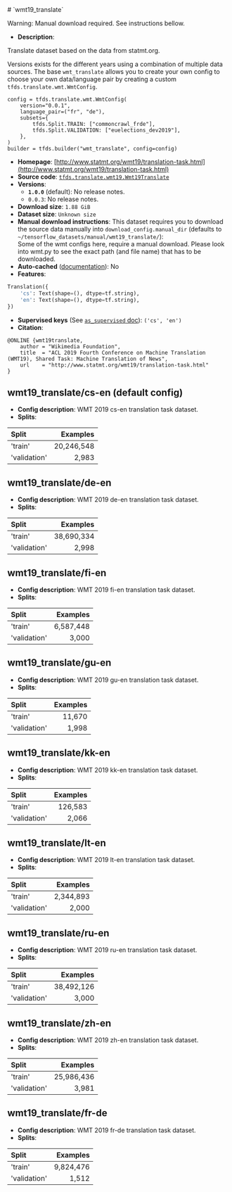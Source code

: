 <div itemscope itemtype="http://schema.org/Dataset">
  <div itemscope itemprop="includedInDataCatalog" itemtype="http://schema.org/DataCatalog">
    <meta itemprop="name" content="TensorFlow Datasets" />
  </div>
  <meta itemprop="name" content="wmt19_translate" />
  <meta itemprop="description" content="Translate dataset based on the data from statmt.org.&#10;&#10;Versions exists for the different years using a combination of multiple data&#10;sources. The base `wmt_translate` allows you to create your own config to choose&#10;your own data/language pair by creating a custom `tfds.translate.wmt.WmtConfig`.&#10;&#10;```&#10;config = tfds.translate.wmt.WmtConfig(&#10;    version=&quot;0.0.1&quot;,&#10;    language_pair=(&quot;fr&quot;, &quot;de&quot;),&#10;    subsets={&#10;        tfds.Split.TRAIN: [&quot;commoncrawl_frde&quot;],&#10;        tfds.Split.VALIDATION: [&quot;euelections_dev2019&quot;],&#10;    },&#10;)&#10;builder = tfds.builder(&quot;wmt_translate&quot;, config=config)&#10;```&#10;&#10;&#10;&#10;To use this dataset:&#10;&#10;```python&#10;import tensorflow_datasets as tfds&#10;&#10;ds = tfds.load(&#x27;wmt19_translate&#x27;, split=&#x27;train&#x27;)&#10;for ex in ds.take(4):&#10;  print(ex)&#10;```&#10;&#10;See [the guide](https://www.tensorflow.org/datasets/overview) for more&#10;informations on [tensorflow_datasets](https://www.tensorflow.org/datasets).&#10;&#10;" />
  <meta itemprop="url" content="https://www.tensorflow.org/datasets/catalog/wmt19_translate" />
  <meta itemprop="sameAs" content="http://www.statmt.org/wmt19/translation-task.html" />
  <meta itemprop="citation" content="&#10;@ONLINE {wmt19translate,&#10;    author = &quot;Wikimedia Foundation&quot;,&#10;    title  = &quot;ACL 2019 Fourth Conference on Machine Translation (WMT19), Shared Task: Machine Translation of News&quot;,&#10;    url    = &quot;http://www.statmt.org/wmt19/translation-task.html&quot;&#10;}&#10;" />
</div>
# `wmt19_translate`

Warning: Manual download required. See instructions bellow.

*   **Description**:

Translate dataset based on the data from statmt.org.

Versions exists for the different years using a combination of multiple data
sources. The base `wmt_translate` allows you to create your own config to choose
your own data/language pair by creating a custom `tfds.translate.wmt.WmtConfig`.

```
config = tfds.translate.wmt.WmtConfig(
    version="0.0.1",
    language_pair=("fr", "de"),
    subsets={
        tfds.Split.TRAIN: ["commoncrawl_frde"],
        tfds.Split.VALIDATION: ["euelections_dev2019"],
    },
)
builder = tfds.builder("wmt_translate", config=config)
```

*   **Homepage**:
    [http://www.statmt.org/wmt19/translation-task.html](http://www.statmt.org/wmt19/translation-task.html)
*   **Source code**:
    [`tfds.translate.wmt19.Wmt19Translate`](https://github.com/tensorflow/datasets/tree/master/tensorflow_datasets/translate/wmt19.py)
*   **Versions**:
    *   **`1.0.0`** (default): No release notes.
    *   `0.0.3`: No release notes.
*   **Download size**: `1.88 GiB`
*   **Dataset size**: `Unknown size`
*   **Manual download instructions**: This dataset requires you to download the
    source data manually into `download_config.manual_dir`
    (defaults to `~/tensorflow_datasets/manual/wmt19_translate/`):<br/>
    Some of the wmt configs here, require a manual download.
    Please look into wmt.py to see the exact path (and file name) that has to
    be downloaded.
*   **Auto-cached**
    ([documentation](https://www.tensorflow.org/datasets/performances#auto-caching)):
    No
*   **Features**:

```python
Translation({
    'cs': Text(shape=(), dtype=tf.string),
    'en': Text(shape=(), dtype=tf.string),
})
```
*   **Supervised keys** (See
    [`as_supervised` doc](https://www.tensorflow.org/datasets/api_docs/python/tfds/load)):
    `('cs', 'en')`
*   **Citation**:

```
@ONLINE {wmt19translate,
    author = "Wikimedia Foundation",
    title  = "ACL 2019 Fourth Conference on Machine Translation (WMT19), Shared Task: Machine Translation of News",
    url    = "http://www.statmt.org/wmt19/translation-task.html"
}
```

## wmt19_translate/cs-en (default config)

*   **Config description**: WMT 2019 cs-en translation task dataset.
*   **Splits**:

Split        | Examples
:----------- | ---------:
'train'      | 20,246,548
'validation' | 2,983

## wmt19_translate/de-en

*   **Config description**: WMT 2019 de-en translation task dataset.
*   **Splits**:

Split        | Examples
:----------- | ---------:
'train'      | 38,690,334
'validation' | 2,998

## wmt19_translate/fi-en

*   **Config description**: WMT 2019 fi-en translation task dataset.
*   **Splits**:

Split        | Examples
:----------- | --------:
'train'      | 6,587,448
'validation' | 3,000

## wmt19_translate/gu-en

*   **Config description**: WMT 2019 gu-en translation task dataset.
*   **Splits**:

Split        | Examples
:----------- | -------:
'train'      | 11,670
'validation' | 1,998

## wmt19_translate/kk-en

*   **Config description**: WMT 2019 kk-en translation task dataset.
*   **Splits**:

Split        | Examples
:----------- | -------:
'train'      | 126,583
'validation' | 2,066

## wmt19_translate/lt-en

*   **Config description**: WMT 2019 lt-en translation task dataset.
*   **Splits**:

Split        | Examples
:----------- | --------:
'train'      | 2,344,893
'validation' | 2,000

## wmt19_translate/ru-en

*   **Config description**: WMT 2019 ru-en translation task dataset.
*   **Splits**:

Split        | Examples
:----------- | ---------:
'train'      | 38,492,126
'validation' | 3,000

## wmt19_translate/zh-en

*   **Config description**: WMT 2019 zh-en translation task dataset.
*   **Splits**:

Split        | Examples
:----------- | ---------:
'train'      | 25,986,436
'validation' | 3,981

## wmt19_translate/fr-de

*   **Config description**: WMT 2019 fr-de translation task dataset.
*   **Splits**:

Split        | Examples
:----------- | --------:
'train'      | 9,824,476
'validation' | 1,512
